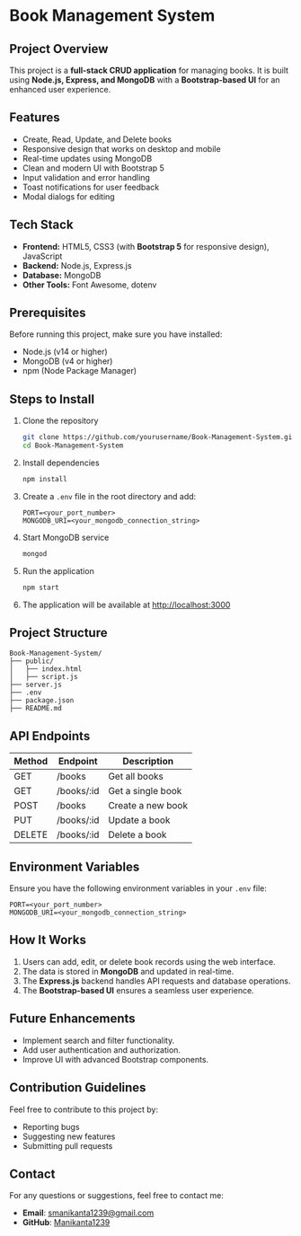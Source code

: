 # Book Management System

## Project Overview
This project is a **full-stack CRUD application** for managing books. It is built using **Node.js, Express, and MongoDB** with a **Bootstrap-based UI** for an enhanced user experience.


## Features

- Create, Read, Update, and Delete books
- Responsive design that works on desktop and mobile
- Real-time updates using MongoDB
- Clean and modern UI with Bootstrap 5
- Input validation and error handling
- Toast notifications for user feedback
- Modal dialogs for editing

## Tech Stack

- **Frontend:** HTML5, CSS3 (with **Bootstrap 5** for responsive design), JavaScript
- **Backend:** Node.js, Express.js
- **Database:** MongoDB
- **Other Tools:** Font Awesome, dotenv

## Prerequisites

Before running this project, make sure you have installed:

- Node.js (v14 or higher)
- MongoDB (v4 or higher)
- npm (Node Package Manager)

## Steps to Install
1. Clone the repository
   ```bash
   git clone https://github.com/yourusername/Book-Management-System.git
   cd Book-Management-System
   ```
2. Install dependencies
   ```bash
   npm install
   ```
3. Create a `.env` file in the root directory and add:
   ```env
   PORT=<your_port_number>
   MONGODB_URI=<your_mongodb_connection_string>
   ```
4. Start MongoDB service
   ```bash
   mongod
   ```
5. Run the application
   ```bash
   npm start
   ```
6. The application will be available at [http://localhost:3000](http://localhost:3000)

## Project Structure
```
Book-Management-System/
├── public/
│   ├── index.html
│   ├── script.js
├── server.js
├── .env
├── package.json
├── README.md
```

## API Endpoints
| Method | Endpoint      | Description          |
|--------|-------------|----------------------|
| GET    | /books       | Get all books        |
| GET    | /books/:id   | Get a single book    |
| POST   | /books       | Create a new book    |
| PUT    | /books/:id   | Update a book        |
| DELETE | /books/:id   | Delete a book        |

## Environment Variables
Ensure you have the following environment variables in your `.env` file:

```
PORT=<your_port_number>
MONGODB_URI=<your_mongodb_connection_string>
```

## How It Works
1. Users can add, edit, or delete book records using the web interface.
2. The data is stored in **MongoDB** and updated in real-time.
3. The **Express.js** backend handles API requests and database operations.
4. The **Bootstrap-based UI** ensures a seamless user experience.

## Future Enhancements
- Implement search and filter functionality.
- Add user authentication and authorization.
- Improve UI with advanced Bootstrap components.

## Contribution Guidelines
Feel free to contribute to this project by:
- Reporting bugs
- Suggesting new features
- Submitting pull requests

## Contact
For any questions or suggestions, feel free to contact me:
- **Email**: smanikanta1239@gmail.com
- **GitHub**: [Manikanta1239](https://github.com/Manikanta1239/)
